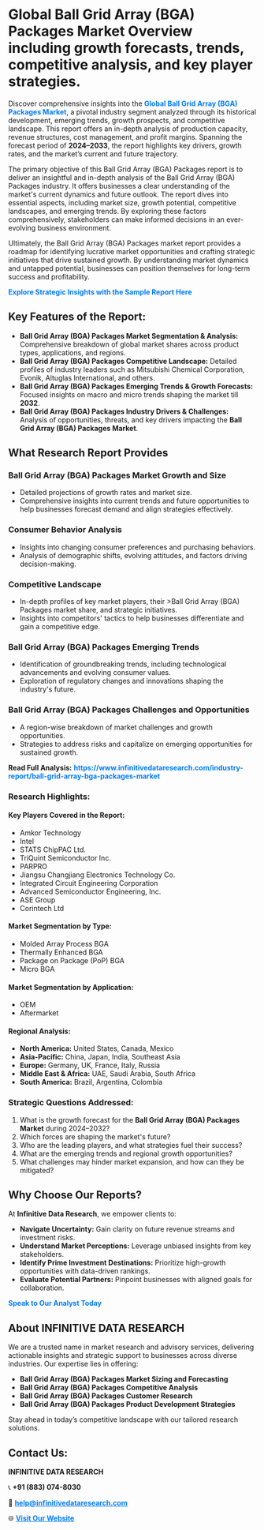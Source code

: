 <h1>Global Ball Grid Array (BGA) Packages Market Overview including growth forecasts, trends, competitive analysis, and key player strategies.</h1>
<p>
Discover comprehensive insights into the 
<a href="https://www.infinitivedataresearch.com/industry-report/ball-grid-array-bga-packages-market" rel="dofollow" style="color: #007BFF; text-decoration: none;"><strong>Global Ball Grid Array (BGA) Packages Market</strong></a>, a pivotal industry segment analyzed through its historical development, emerging trends, growth prospects, and competitive landscape. This report offers an in-depth analysis of production capacity, revenue structures, cost management, and profit margins. Spanning the forecast period of <strong>2024–2033</strong>, the report highlights key drivers, growth rates, and the market’s current and future trajectory.
</p>
<p>
The primary objective of this Ball Grid Array (BGA) Packages report is to deliver an insightful and in-depth analysis of the Ball Grid Array (BGA) Packages industry. It offers businesses a clear understanding of the market's current dynamics and future outlook. The report dives into essential aspects, including market size, growth potential, competitive landscapes, and emerging trends. By exploring these factors comprehensively, stakeholders can make informed decisions in an ever-evolving business environment.
</p>
<p>
Ultimately, the Ball Grid Array (BGA) Packages market report provides a roadmap for identifying lucrative market opportunities and crafting strategic initiatives that drive sustained growth. By understanding market dynamics and untapped potential, businesses can position themselves for long-term success and profitability.
</p>
<p>
<a href="https://www.infinitivedataresearch.com/request-sample/reportId=106982" style="color: #007BFF; text-decoration: none;"><strong>Explore Strategic Insights with the Sample Report Here</strong></a>
</p>

<h2>Key Features of the Report:</h2>
<ul>
<li><strong>Ball Grid Array (BGA) Packages Market Segmentation & Analysis:</strong> Comprehensive breakdown of global market shares across product types, applications, and regions.</li>
<li><strong>Ball Grid Array (BGA) Packages Competitive Landscape:</strong> Detailed profiles of industry leaders such as Mitsubishi Chemical Corporation, Evonik, Altuglas International, and others.</li>
<li><strong>Ball Grid Array (BGA) Packages Emerging Trends & Growth Forecasts:</strong> Focused insights on macro and micro trends shaping the market till <strong>2032</strong>.</li>
<li><strong>Ball Grid Array (BGA) Packages Industry Drivers & Challenges:</strong> Analysis of opportunities, threats, and key drivers impacting the <strong>Ball Grid Array (BGA) Packages Market</strong>.</li>
</ul>

<h2>What Research Report Provides</h2>
<h3>Ball Grid Array (BGA) Packages Market Growth and Size</h3>
<ul>
<li>Detailed projections of growth rates and market size.</li>
<li>Comprehensive insights into current trends and future opportunities to help businesses forecast demand and align strategies effectively.</li>
</ul>

<h3>Consumer Behavior Analysis</h3>
<ul>
<li>Insights into changing consumer preferences and purchasing behaviors.</li>
<li>Analysis of demographic shifts, evolving attitudes, and factors driving decision-making.</li>
</ul>

<h3>Competitive Landscape</h3>
<ul>
<li>In-depth profiles of key market players, their >Ball Grid Array (BGA) Packages market share, and strategic initiatives.</li>
<li>Insights into competitors' tactics to help businesses differentiate and gain a competitive edge.</li>
</ul>

<h3>Ball Grid Array (BGA) Packages Emerging Trends</h3>
<ul>
<li>Identification of groundbreaking trends, including technological advancements and evolving consumer values.</li>
<li>Exploration of regulatory changes and innovations shaping the industry's future.</li>
</ul>

<h3>Ball Grid Array (BGA) Packages Challenges and Opportunities</h3>
<ul>
<li>A region-wise breakdown of market challenges and growth opportunities.</li>
<li>Strategies to address risks and capitalize on emerging opportunities for sustained growth.</li>
</ul>
<p><strong>Read Full Analysis:</strong> <a href="https://www.infinitivedataresearch.com/industry-report/ball-grid-array-bga-packages-market" rel="dofollow" style="color: #007BFF; text-decoration: none;"><strong>https://www.infinitivedataresearch.com/industry-report/ball-grid-array-bga-packages-market</strong></a></p>
<h3>Research Highlights:</h3>
<h4>Key Players Covered in the Report:</h4>
<ul><li>Amkor Technology</li><li>Intel</li><li>STATS ChipPAC Ltd.</li><li>TriQuint Semiconductor Inc.</li><li>PARPRO</li><li>Jiangsu Changjiang Electronics Technology Co.</li><li>Integrated Circuit Engineering Corporation</li><li>Advanced Semiconductor Engineering, Inc.</li><li>ASE Group</li><li>Corintech Ltd</li></ul>
<h4>Market Segmentation by Type:</h4>
<ul><li>Molded Array Process BGA</li><li>Thermally Enhanced BGA</li><li>Package on Package (PoP) BGA</li><li>Micro BGA</li></ul>
<h4>Market Segmentation by Application:</h4>
<ul><li>OEM</li><li>Aftermarket</li></ul>

<h4>Regional Analysis:</h4>
<ul>
<li><strong>North America:</strong> United States, Canada, Mexico</li>
<li><strong>Asia-Pacific:</strong> China, Japan, India, Southeast Asia</li>
<li><strong>Europe:</strong> Germany, UK, France, Italy, Russia</li>
<li><strong>Middle East & Africa:</strong> UAE, Saudi Arabia, South Africa</li>
<li><strong>South America:</strong> Brazil, Argentina, Colombia</li>
</ul>

<h3>Strategic Questions Addressed:</h3>
<ol>
<li>What is the growth forecast for the <strong>Ball Grid Array (BGA) Packages Market</strong> during 2024–2032?</li>
<li>Which forces are shaping the market's future?</li>
<li>Who are the leading players, and what strategies fuel their success?</li>
<li>What are the emerging trends and regional growth opportunities?</li>
<li>What challenges may hinder market expansion, and how can they be mitigated?</li>
</ol>

<h2>Why Choose Our Reports?</h2>
<p>At <strong>Infinitive Data Research</strong>, we empower clients to:</p>
<ul>
<li><strong>Navigate Uncertainty:</strong> Gain clarity on future revenue streams and investment risks.</li>
<li><strong>Understand Market Perceptions:</strong> Leverage unbiased insights from key stakeholders.</li>
<li><strong>Identify Prime Investment Destinations:</strong> Prioritize high-growth opportunities with data-driven rankings.</li>
<li><strong>Evaluate Potential Partners:</strong> Pinpoint businesses with aligned goals for collaboration.</li>
</ul>
<p><a href="https://www.infinitivedataresearch.com/industry-report/ball-grid-array-bga-packages-market" rel="dofollow" style="color: #007BFF; text-decoration: none;"><strong>Speak to Our Analyst Today</strong></a></p>

<h2>About INFINITIVE DATA RESEARCH</h2>
<p>We are a trusted name in market research and advisory services, delivering actionable insights and strategic support to businesses across diverse industries. Our expertise lies in offering:</p>
<ul>
<li><strong>Ball Grid Array (BGA) Packages Market Sizing and Forecasting</strong></li>
<li><strong>Ball Grid Array (BGA) Packages Competitive Analysis</strong></li>
<li><strong>Ball Grid Array (BGA) Packages Customer Research</strong></li>
<li><strong>Ball Grid Array (BGA) Packages Product Development Strategies</strong></li>
</ul>
<p>Stay ahead in today’s competitive landscape with our tailored research solutions.</p>

<h2>Contact Us:</h2>
<p><strong>INFINITIVE DATA RESEARCH</strong></p>
<p>📞 <strong>+91 (883) 074-8030</strong></p>
<p>📧 <strong><a href="mailto:help@infinitivedataresearch.com" style="color: #007BFF;">help@infinitivedataresearch.com</a></strong></p>
<p>🌐 <strong><a href="https://www.infinitivedataresearch.com" rel="dofollow" style="color: #007BFF;">Visit Our Website</a></strong></p>